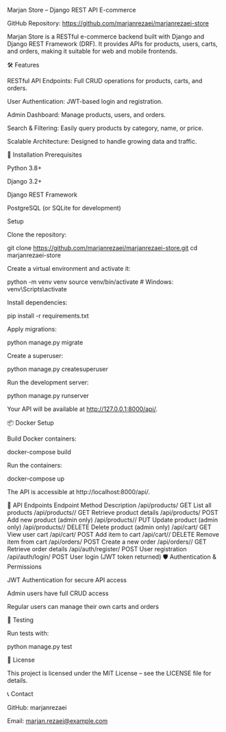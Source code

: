 Marjan Store – Django REST API E-commerce

GitHub Repository: https://github.com/marjanrezaei/marjanrezaei-store

Marjan Store is a RESTful e-commerce backend built with Django and Django REST Framework (DRF). It provides APIs for products, users, carts, and orders, making it suitable for web and mobile frontends.

🛠️ Features

RESTful API Endpoints: Full CRUD operations for products, carts, and orders.

User Authentication: JWT-based login and registration.

Admin Dashboard: Manage products, users, and orders.

Search & Filtering: Easily query products by category, name, or price.

Scalable Architecture: Designed to handle growing data and traffic.

🚀 Installation
Prerequisites

Python 3.8+

Django 3.2+

Django REST Framework

PostgreSQL (or SQLite for development)

Setup

Clone the repository:

git clone https://github.com/marjanrezaei/marjanrezaei-store.git
cd marjanrezaei-store


Create a virtual environment and activate it:

python -m venv venv
source venv/bin/activate  # Windows: venv\Scripts\activate


Install dependencies:

pip install -r requirements.txt


Apply migrations:

python manage.py migrate


Create a superuser:

python manage.py createsuperuser


Run the development server:

python manage.py runserver


Your API will be available at http://127.0.0.1:8000/api/.

📦 Docker Setup

Build Docker containers:

docker-compose build


Run the containers:

docker-compose up


The API is accessible at http://localhost:8000/api/.

🔧 API Endpoints
Endpoint	Method	Description
/api/products/	GET	List all products
/api/products/<id>/	GET	Retrieve product details
/api/products/	POST	Add new product (admin only)
/api/products/<id>/	PUT	Update product (admin only)
/api/products/<id>/	DELETE	Delete product (admin only)
/api/cart/	GET	View user cart
/api/cart/	POST	Add item to cart
/api/cart/<id>/	DELETE	Remove item from cart
/api/orders/	POST	Create a new order
/api/orders/<id>/	GET	Retrieve order details
/api/auth/register/	POST	User registration
/api/auth/login/	POST	User login (JWT token returned)
🛡️ Authentication & Permissions

JWT Authentication for secure API access

Admin users have full CRUD access

Regular users can manage their own carts and orders

🧪 Testing

Run tests with:

python manage.py test

📄 License

This project is licensed under the MIT License – see the LICENSE
 file for details.

📞 Contact

GitHub: marjanrezaei

Email: marjan.rezaei@example.com

